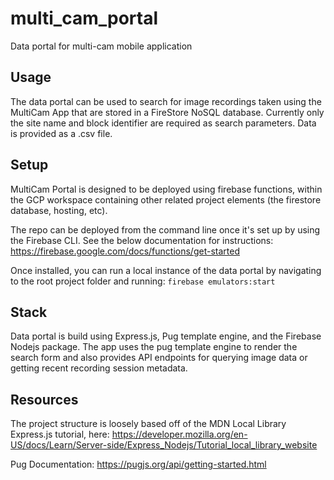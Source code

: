 # multi_cam_portal
Data portal for multi-cam mobile application

## Usage
The data portal can be used to search for image recordings taken using the MultiCam App that are stored in a FireStore NoSQL database. Currently only the site name and block identifier are required as search parameters. Data is provided as a .csv file.

## Setup
MultiCam Portal is designed to be deployed using firebase functions, within the GCP workspace containing other related project elements (the firestore database, hosting, etc).

The repo can be deployed from the command line once it's set up by using the Firebase CLI. See the below documentation for instructions:
https://firebase.google.com/docs/functions/get-started

Once installed, you can run a local instance of the data portal by navigating to the root project folder and running:
`firebase emulators:start`

## Stack
Data portal is build using Express.js, Pug template engine, and the Firebase Nodejs package. The app uses the pug template engine to render the search form and also provides API endpoints for querying image data or getting recent recording session metadata. 


## Resources
The project structure is loosely based off of the MDN Local Library Express.js tutorial, here:
https://developer.mozilla.org/en-US/docs/Learn/Server-side/Express_Nodejs/Tutorial_local_library_website

Pug Documentation:
https://pugjs.org/api/getting-started.html





